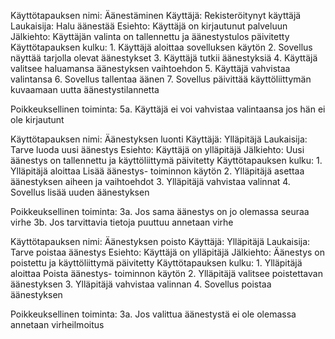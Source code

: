 Käyttötapauksen nimi: Äänestäminen
Käyttäjä: Rekisteröitynyt käyttäjä
Laukaisija: Halu äänestää
Esiehto: Käyttäjä on kirjautunut palveluun
Jälkiehto: Käyttäjän valinta on tallennettu ja äänestystulos päivitetty
Käyttötapauksen kulku:
    1. Käyttäjä aloittaa sovelluksen käytön
    2. Sovellus näyttää tarjolla olevat äänestykset
    3. Käyttäjä tutkii äänestyksiä
    4. Käyttäjä valitsee haluamansa äänestyksen vaihtoehdon
    5. Käyttäjä vahvistaa valintansa
    6. Sovellus tallentaa äänen
    7. Sovellus päivittää käyttöliittymän kuvaamaan uutta äänestystilannetta

Poikkeuksellinen toiminta:
    5a. Käyttäjä ei voi vahvistaa valintaansa jos hän ei ole kirjautunt


Käyttötapauksen nimi: Äänestyksen luonti
Käyttäjä: Ylläpitäjä
Laukaisija: Tarve luoda uusi äänestys
Esiehto: Käyttäjä on ylläpitäjä
Jälkiehto: Uusi äänestys on tallennettu ja käyttöliittymä päivitetty
Käyttötapauksen kulku:
    1. Ylläpitäjä aloittaa Lisää äänestys- toiminnon käytön
    2. Ylläpitäjä asettaa äänestyksen aiheen ja vaihtoehdot
    3. Ylläpitäjä vahvistaa valinnat
    4. Sovellus lisää uuden äänestyksen

Poikkeuksellinen toiminta:
    3a. Jos sama äänestys on jo olemassa seuraa virhe
    3b. Jos tarvittavia tietoja puuttuu annetaan virhe


Käyttötapauksen nimi: Äänestyksen poisto
Käyttäjä: Ylläpitäjä
Laukaisija: Tarve poistaa äänestys
Esiehto: Käyttäjä on ylläpitäjä
Jälkiehto: Äänestys on poistettu ja käyttöliittymä päivitetty
Käyttötapauksen kulku:
    1. Ylläpitäjä aloittaa Poista äänestys- toiminnon käytön
    2. Ylläpitäjä valitsee poistettavan äänestyksen
    3. Ylläpitäjä vahvistaa valinnan
    4. Sovellus poistaa äänestyksen

Poikkeuksellinen toiminta:
    3a. Jos valittua äänestystä ei ole olemassa annetaan virheilmoitus